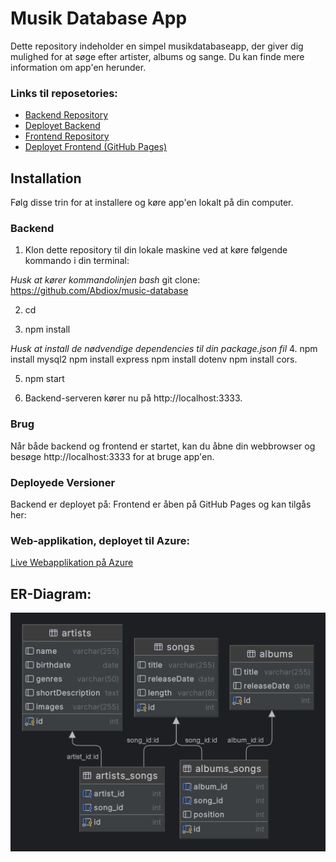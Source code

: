 # Musik Database App

Dette repository indeholder en simpel musikdatabaseapp, der giver dig mulighed for at søge efter artister, albums og sange. Du kan finde mere information om app'en herunder.

### Links til reposetories:

- [Backend Repository](https://github.com/Abdiox/music-database)
- [Deployet Backend]()
- [Frontend Repository](https://github.com/emsc0001/music-database-frontend)
- [Deployet Frontend (GitHub Pages)](Link:)

## Installation

Følg disse trin for at installere og køre app'en lokalt på din computer.

### Backend

1. Klon dette repository til din lokale maskine ved at køre følgende kommando i din terminal:

_Husk at kører kommandolinjen bash_
git clone: <https://github.com/Abdiox/music-database>

2. cd <music-database>

3. npm install

_Husk at install de nødvendige dependencies til din package.json fil_ 4. npm install mysql2
npm install express
npm install dotenv
npm install cors.

5. npm start

6. Backend-serveren kører nu på http://localhost:3333.

### Brug

Når både backend og frontend er startet, kan du åbne din webbrowser og besøge http://localhost:3333 for at bruge app'en.

### Deployede Versioner

Backend er deployet på:
Frontend er åben på GitHub Pages og kan tilgås her:

### Web-applikation, deployet til Azure:

[Live Webapplikation på Azure](http://aem-hej.mysql.database.azure.com/)

## ER-Diagram:

![Alt text](ER-Diagram.png)
